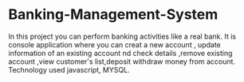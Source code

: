# Banking-Management-System
 In this project you can perform banking activities like a real bank. It is console application where you can creat a new account , update information of an existing account nd check details ,remove existing account ,view customer's list,deposit withdraw money from account. Technology used javascript, MYSQL.
